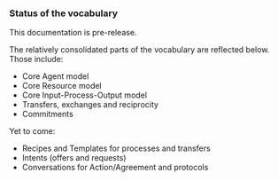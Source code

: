 
### Status of the vocabulary

This documentation is pre-release.

The relatively consolidated parts of the vocabulary are reflected below.  Those include: 
* Core Agent model
* Core Resource model
* Core Input-Process-Output model
* Transfers, exchanges and reciprocity
* Commitments

Yet to come: 
* Recipes and Templates for processes and transfers
* Intents (offers and requests)
* Conversations for Action/Agreement and protocols
